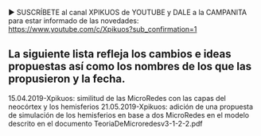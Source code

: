 ▶ SUSCRÍBETE al canal XPIKUOS de YOUTUBE y DALE a la CAMPANITA para estar informado de las novedades: https://www.youtube.com/c/Xpikuos?sub_confirmation=1

La siguiente lista refleja los cambios e ideas propuestas así como los nombres de los que las propusieron y la fecha.
--------------------------------------------------------------------------------------------------------------------
15.04.2019-Xpikuos: similitud de las MicroRedes con las capas del neocórtex y los hemisferios
21.05.2019-Xpikuos: adición de una propuesta de simulación de los hemisferios en base a dos MicroRedes en el modelo descrito en el documento TeoriaDeMicroredesv3-1-2-2.pdf

